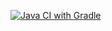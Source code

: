 [![Java CI with Gradle](https://github.com/BubbleAero/CardDelivery/actions/workflows/gradle.yml/badge.svg)](https://github.com/BubbleAero/CardDelivery/actions/workflows/gradle.yml)
